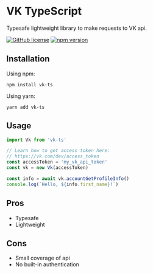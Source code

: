 # VK TypeScript
Typesafe lightweight library to make requests to VK api.

[![GitHub license](https://img.shields.io/github/license/denexapp/vk-ts)](https://github.com/denexapp/vk-ts/blob/master/LICENSE) [![npm version](https://img.shields.io/npm/v/vk-ts.svg)](https://www.npmjs.com/package/vk-ts)

## Installation
Using npm:
```
npm install vk-ts
```
Using yarn:
```
yarn add vk-ts
```
## Usage
```typescript
import Vk from 'vk-ts'

// Learn how to get access token here:
// https://vk.com/dev/access_token
const accessToken = 'my_vk_api_token'
const vk = new Vk(accessToken)

const info = await vk.accountGetProfileInfo()
console.log(`Hello, ${info.first_name}!`)
```
## Pros
* Typesafe
* Lightweight

## Cons
* Small coverage of api
* No built-in authentication
